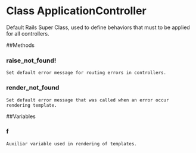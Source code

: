 # Class ApplicationController

Default Rails Super Class, used to define behaviors that must to be applied for all controllers.

##Methods

### raise_not_found!
    Set default error message for routing errors in controllers.

### render_not_found
    Set default error message that was called when an error occur rendering template.

##Variables

### f
    Auxiliar variable used in rendering of templates.

